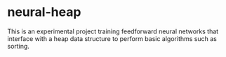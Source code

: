 # neural-heap
This is an experimental project training feedforward neural networks that interface with a heap data structure to perform basic algorithms such as sorting.
